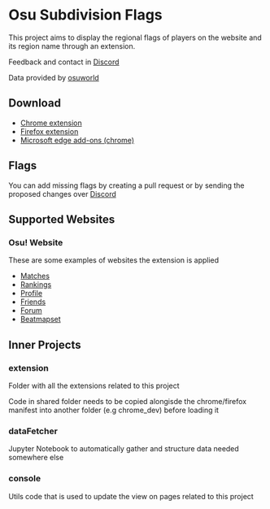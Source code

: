 # Osu Subdivision Flags

This project aims to display the regional flags of players on the website and its region name through an extension.

Feedback and contact in [Discord](https://discord.gg/YjH34wpadx)

Data provided by [osuworld](https://osuworld.octo.moe/)

## Download

- [Chrome extension](https://chrome.google.com/webstore/detail/ehdehfcjlmekjdolbbmjgokdfeoocccd)
- [Firefox extension](https://addons.mozilla.org/en-US/firefox/addon/osu-subdivide-nations/)
- [Microsoft edge add-ons (chrome)](https://microsoftedge.microsoft.com/addons/detail/osu-subdivide-nations/mdbdfpbifeapmnkolpbcppeibblipjal)

## Flags

You can add missing flags by creating a pull request or by sending the proposed changes over [Discord](https://discord.gg/YjH34wpadx)



## Supported Websites

### Osu! Website

These are some examples of websites the extension is applied

- [Matches](https://osu.ppy.sh/community/matches/110067650)
- [Rankings](https://osu.ppy.sh/rankings/osu/performance?country=ES)
- [Profile](https://osu.ppy.sh/users/4871211/fruits)
- [Friends](https://osu.ppy.sh/home/friends)
- [Forum](https://osu.ppy.sh/community/forums/topics/1686524?n=3)
- [Beatmapset](https://osu.ppy.sh/beatmapsets/1508588#fruits/3734628)

## Inner Projects

### extension

Folder with all the extensions related to this project

Code in shared folder needs to be copied alongisde the chrome/firefox manifest into another folder (e.g chrome_dev) before loading it

### dataFetcher

Jupyter Notebook to automatically gather and structure data needed somewhere else

### console

Utils code that is used to update the view on pages related to this project

